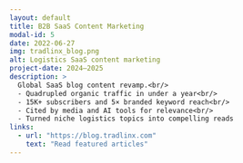 ```yaml
---
layout: default
title: B2B SaaS Content Marketing
modal-id: 5
date: 2022-06-27
img: tradlinx_blog.png
alt: Logistics SaaS content marketing
project-date: 2024–2025
description: >
  Global SaaS blog content revamp.<br/>
  - Quadrupled organic traffic in under a year<br/>
  - 15K+ subscribers and 5× branded keyword reach<br/>
  - Cited by media and AI tools for relevance<br/>
  - Turned niche logistics topics into compelling reads
links:
  - url: "https://blog.tradlinx.com"
    text: "Read featured articles"
---
```

